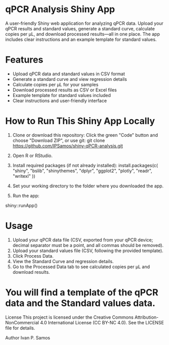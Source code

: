 # qPCR Analysis Shiny App
A user-friendly Shiny web application for analyzing qPCR data. Upload your qPCR results and standard values, generate a standard curve, calculate copies per µL, and download processed results—all in one place. The app includes clear instructions and an example template for standard values.

# Features
- Upload qPCR data and standard values in CSV format
- Generate a standard curve and view regression details
- Calculate copies per µL for your samples
- Download processed results as CSV or Excel files
- Example template for standard values included
- Clear instructions and user-friendly interface

# How to Run This Shiny App Locally
1. Clone or download this repository:
Click the green "Code" button and choose "Download ZIP", or use git:
git clone https://github.com/IPSamos/shiny-qPCR-analysis.git

2. Open R or RStudio.

3. Install required packages (if not already installed):
install.packages(c(
  "shiny", "bslib", "shinythemes", "dplyr", "ggplot2", 
  "plotly", "readr", "writexl"
))

4. Set your working directory to the folder where you downloaded the app.

5. Run the app:

shiny::runApp()

# Usage
1. Upload your qPCR data file (CSV, exported from your qPCR device; decimal separator must be a point, and all commas should be removed).
2. Upload your standard values file (CSV, following the provided template).
3. Click Process Data.
4. View the Standard Curve and regression details.
5. Go to the Processed Data tab to see calculated copies per µL and download results.

# You will find a template of the qPCR data and the Standard values data. 

License
This project is licensed under the Creative Commons Attribution-NonCommercial 4.0 International License (CC BY-NC 4.0).
See the LICENSE file for details.

Author
Ivan P. Samos
